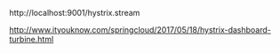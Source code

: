http://localhost:9001/hystrix.stream


http://www.ityouknow.com/springcloud/2017/05/18/hystrix-dashboard-turbine.html